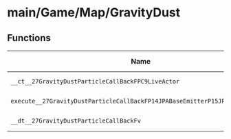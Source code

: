 # main/Game/Map/GravityDust

## Functions

| Name | Address | Match % |
|------|---------|---------|
| `__ct__27GravityDustParticleCallBackFPC9LiveActor` | `0x80181AEC` | :x: (0.0%) |
| `execute__27GravityDustParticleCallBackFP14JPABaseEmitterP15JPABaseParticle` | `0x80181B38` | :x: (0.0%) |
| `__dt__27GravityDustParticleCallBackFv` | `0x80181CD8` | :x: (0.0%) |